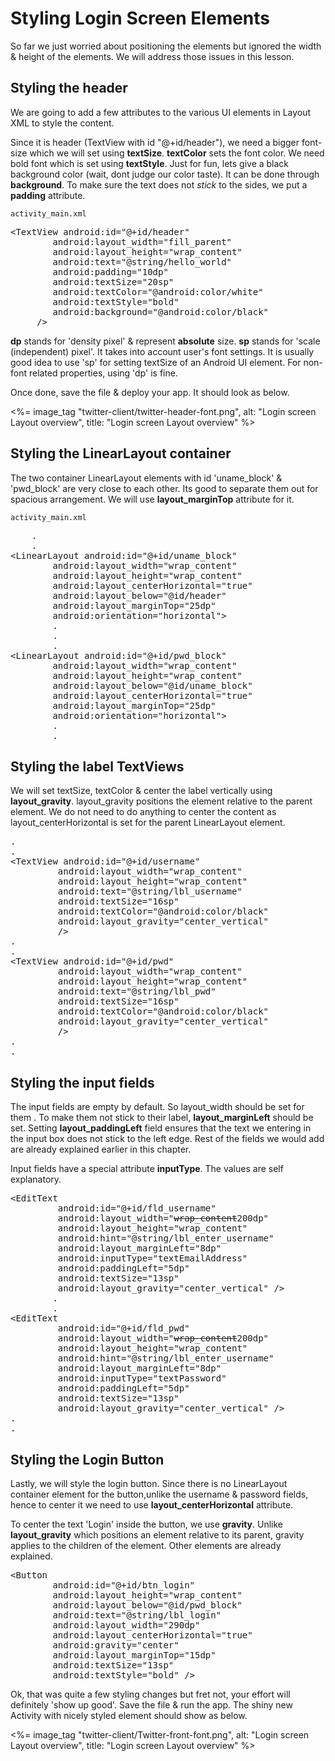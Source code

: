 # Styling Login Screen Elements

So far we just worried about positioning the elements but ignored the width & height of the elements. We will address those issues in this lesson.

## Styling the header

We are going to add a few attributes to the various UI elements in Layout XML to style the content. 

Since it is header (TextView with id "@+id/header"), we need a bigger font-size which we will set using **textSize**. **textColor** sets the font color. We need bold font which is set using **textStyle**. Just for fun, lets give a black background color (wait, dont judge our color taste). It can be done through **background**. To make sure the text does not *stick* to the sides, we put a **padding** attribute.

`activity_main.xml`
<pre>
&lt;TextView <span class="highlight">android:id="@+id/header"</span>
        android:layout_width="fill_parent"
        android:layout_height="wrap_content"
		android:text="@string/hello_world" 
        <span class="highlight">android:padding="10dp"
        android:textSize="20sp"
        android:textColor="@android:color/white"
        android:textStyle="bold"
        android:background="@android:color/black"</span>
     /&gt;
</pre>

**dp** stands for 'density pixel' & represent **absolute** size. **sp** stands for 'scale (independent) pixel'. It takes into account user's font settings. It is usually good idea to use 'sp' for setting textSize of an Android UI element. For non-font related properties, using 'dp' is fine. 

Once done, save the file & deploy your app. It should look as below. 

<%= image_tag "twitter-client/twitter-header-font.png", alt: "Login screen Layout overview", title: "Login screen Layout overview" %>

## Styling the LinearLayout container

The two container LinearLayout elements with id 'uname_block' & 'pwd_block' are very close to each other. Its good to separate them out for spacious arrangement. We will use **layout_marginTop** attribute for it.

`activity_main.xml`
<pre>
    .
	.
&lt;LinearLayout android:id="@+id/uname_block"
        android:layout_width="wrap_content"
        android:layout_height="wrap_content"
        android:layout_centerHorizontal="true"
        android:layout_below="@id/header"
        <span class="highlight">android:layout_marginTop="25dp"</span>
        android:orientation="horizontal"&gt;
		.
		.
		.
&lt;LinearLayout android:id="@+id/pwd_block"
        android:layout_width="wrap_content"
        android:layout_height="wrap_content"
        android:layout_below="@id/uname_block"
        android:layout_centerHorizontal="true"
        <span class="highlight">android:layout_marginTop="25dp"</span>
        android:orientation="horizontal"&gt;
	    .
		.
</pre>

## Styling the label TextViews

We will set textSize, textColor & center the label vertically using **layout_gravity**. layout_gravity positions the element relative to the parent element. We do not need to do anything to center the content as layout_centerHorizontal is set for the parent LinearLayout element.

<pre>
.
.
&lt;TextView android:id="@+id/username"
         android:layout_width="wrap_content"
         android:layout_height="wrap_content"
         android:text="@string/lbl_username"
         <span class="highlight">android:textSize="16sp"
         android:textColor="@android:color/black"
         android:layout_gravity="center_vertical"</span>
         /&gt;
.
.
&lt;TextView android:id="@+id/pwd"
         android:layout_width="wrap_content"
         android:layout_height="wrap_content"
         android:text="@string/lbl_pwd"
         <span class="highlight">android:textSize="16sp"
         android:textColor="@android:color/black"
         android:layout_gravity="center_vertical"</span>
         /&gt;
.
.
</pre>

## Styling the input fields

The input fields are empty by default. So layout_width should be set for them . To make them not stick to their label, **layout_marginLeft** should be set. Setting **layout_paddingLeft** field ensures that the text we entering in the input box does not stick to the left edge. Rest of the fields we would add are already explained earlier in this chapter.

Input fields have a special attribute **inputType**. The values are self explanatory. 

<pre>
&lt;EditText
         android:id="@+id/fld_username"
         android:layout_width="<strike>wrap_content</strike><span class="highlighted">200dp</span>"
         android:layout_height="wrap_content"
         android:hint="@string/lbl_enter_username"
         <span class="highlight">android:layout_marginLeft="8dp"
         android:inputType="textEmailAddress"
         android:paddingLeft="5dp"
         android:textSize="13sp"
         android:layout_gravity="center_vertical"</span> /&gt;
		.
		.
&lt;EditText
         android:id="@+id/fld_pwd"
         android:layout_width="<strike>wrap_content</strike><span class="highlighted">200dp</span>"
         android:layout_height="wrap_content"
         android:hint="@string/lbl_enter_username"
         <span class="highlight">android:layout_marginLeft="8dp"
         android:inputType="textPassword"
         android:paddingLeft="5dp"
         android:textSize="13sp"
         android:layout_gravity="center_vertical"</span> /&gt;
.
.
</pre>

## Styling the Login Button

Lastly, we will style the login button. Since there is no LinearLayout container element for the button,unlike the username & password fields, hence to center it we need to use **layout_centerHorizontal** attribute. 

To center the text 'Login' inside the button, we use **gravity**. Unlike **layout_gravity** which positions an element relative to its parent, gravity applies to the children of the element. Other elements are already explained.

<pre>
&lt;Button
        android:id="@+id/btn_login"
        android:layout_height="wrap_content"
        android:layout_below="@id/pwd_block"
        android:text="@string/lbl_login"
        <span class="highlight">android:layout_width="290dp"
        android:layout_centerHorizontal="true"
        android:gravity="center"
        android:layout_marginTop="15dp"
        android:textSize="13sp"
        android:textStyle="bold"</span> /&gt;
</pre>

Ok, that was quite a few styling changes but fret not, your effort will definitely 'show up good'. Save the file & run the app. The shiny new Activity with nicely styled element should show as below.

<%= image_tag "twitter-client/Twitter-front-font.png", alt: "Login screen Layout overview", title: "Login screen Layout overview" %>

